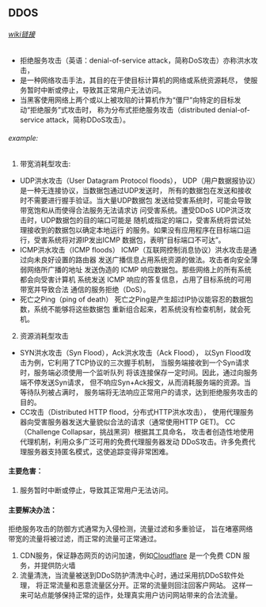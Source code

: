 ## DDOS
###### [wiki链接](https://zh.wikipedia.org/wiki/阻斷服務攻擊)
- 拒绝服务攻击（英语：denial-of-service attack，简称DoS攻击）亦称洪水攻击，
- 是一种网络攻击手法，其目的在于使目标计算机的网络或系统资源耗尽，
  使服务暂时中断或停止，导致其正常用户无法访问。
- 当黑客使用网络上两个或以上被攻陷的计算机作为“僵尸”向特定的目标发动“拒绝服务”式攻击时，
  称为分布式拒绝服务攻击（distributed denial-of-service attack，简称DDoS攻击）。
  
###### example:
1. 带宽消耗型攻击:
- UDP洪水攻击（User Datagram Protocol floods），
  UDP（用户数据报协议）是一种无连接协议，当数据包通过UDP发送时，
  所有的数据包在发送和接收时不需要进行握手验证。当大量UDP数据包
  发送给受害系统时，可能会导致带宽饱和从而使得合法服务无法请求访
  问受害系统。遭受DDoS UDP洪泛攻击时，UDP数据包的目的端口可能是
  随机或指定的端口，受害系统将尝试处理接收到的数据包以确定本地运行
  的服务。如果没有应用程序在目标端口运行，受害系统将对源IP发出ICMP
  数据包，表明“目标端口不可达”。
- ICMP洪水攻击（ICMP floods）
  ICMP（互联网控制消息协议）洪水攻击是通过向未良好设置的路由器
  发送广播信息占用系统资源的做法。攻击者向安全薄弱网络所广播的地址
  发送伪造的 ICMP 响应数据包。那些网络上的所有系统都会向受害计算机
  系统发送 ICMP 响应的答复信息，占用了目标系统的可用带宽并导致合法
  通信的服务拒绝（DoS）。
- 死亡之Ping（ping of death）
  死亡之Ping是产生超过IP协议能容忍的数据包数，系统不能够将这些数据包
  重新组合起来，若系统没有检查机制，就会死机。
2. 资源消耗型攻击
- SYN洪水攻击（Syn Flood），Ack洪水攻击（Ack Flood），
  以Syn Flood攻击为例，它利用了TCP协议的三次握手机制，
  当服务端接收到一个Syn请求时，服务端必须使用一个监听队列
  将该连接保存一定时间。因此，通过向服务端不停发送Syn请求，
  但不响应Syn+Ack报文，从而消耗服务端的资源。当等待队列被占满时，
  服务端将无法响应正常用户的请求，达到拒绝服务攻击的目的。
- CC攻击（Distributed HTTP flood，分布式HTTP洪水攻击），
  使用代理服务器向受害服务器发送大量貌似合法的请求（通常使用HTTP GET)。
  CC（Challenge Collapsar，挑战黑洞）根据其工具命名，
  攻击者创造性地使用代理机制，利用众多广泛可用的免费代理服务器发动
  DDoS攻击。许多免费代理服务器支持匿名模式，这使追踪变得非常困难。

#### 主要危害：
1. 服务暂时中断或停止，导致其正常用户无法访问。

#### 主要解决办法：
拒绝服务攻击的防御方式通常为入侵检测，流量过滤和多重验证，
旨在堵塞网络带宽的流量将被过滤，而正常的流量可正常通过。

1. CDN服务，保证静态网页的访问加速，例如[Cloudflare](https://www.cloudflare.com/) 是一个免费 CDN 服务，并提供防火墙
2. 流量清洗，当流量被送到DDoS防护清洗中心时，通过采用抗DDoS软件处理，
   将正常流量和恶意流量区分开。正常的流量则回注回客户网站。
   这样一来可站点能够保持正常的运作，处理真实用户访问网站带来的合法流量。